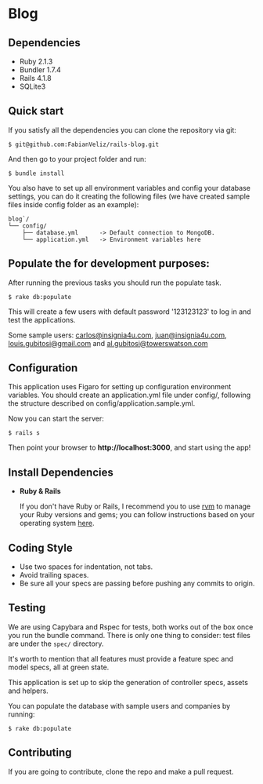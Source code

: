Blog
=======

Dependencies
-------

 - Ruby 2.1.3
 - Bundler 1.7.4
 - Rails 4.1.8
 - SQLite3

Quick start
-------

If you satisfy all the dependencies you can clone the repository via git:

```
$ git@github.com:FabianVeliz/rails-blog.git
```

And then go to your project folder and run:

```
$ bundle install
```

You also have to set up all environment variables and config your database settings, you can do it creating the following files (we have created sample files inside config folder as an example):

```
blog`/
└── config/
    ├── database.yml      -> Default connection to MongoDB.
    └── application.yml   -> Environment variables here
```


Populate the for development purposes:
-------

After running the previous tasks you should run the populate task.

```
$ rake db:populate
```

This will create a few users with default password '123123123' to log in and test the applications.

Some sample users: carlos@insignia4u.com, juan@insignia4u.com, louis.gubitosi@gmail.com and al.gubitosi@towerswatson.com

Configuration
-------

This application uses Figaro for setting up configuration environment variables. You should create an application.yml file under config/, following the structure described on config/application.sample.yml.

Now you can start the server:

```
$ rails s
```

Then point your browser to **http://localhost:3000**, and start using the app!

Install Dependencies
-------
- **Ruby & Rails**

    If you don't have Ruby or Rails, I recommend you to use [rvm][1] to manage your Ruby versions and gems; you can follow instructions based on your operating system [here][2].


Coding Style
------
 - Use two spaces for indentation, not tabs.
 - Avoid trailing spaces.
 - Be sure all your specs are passing before pushing any commits to origin.

Testing
-------

We are using Capybara and Rspec for tests, both works out of the box once you run the bundle command. There is only one thing to consider: test files are under the `spec/` directory.

It's worth to mention that all features must provide a feature spec and model specs, all at green state.

This application is set up to skip the generation of controller specs, assets and helpers.

You can populate the database with sample users and companies by running:

```
$ rake db:populate
```

Contributing
-------

If you are going to contribute, clone the repo and make a pull request.

[1]: https://rvm.io/rvm/install
[2]: http://railsapps.github.io/installing-rails.html
